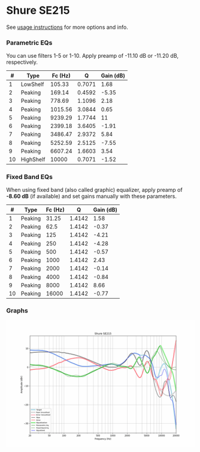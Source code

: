 # Shure SE215
See [usage instructions](https://github.com/jaakkopasanen/AutoEq#usage) for more options and info.

### Parametric EQs
You can use filters 1-5 or 1-10. Apply preamp of -11.10 dB or -11.20 dB, respectively.

|   # | Type      |   Fc (Hz) |      Q |   Gain (dB) |
|-----|-----------|-----------|--------|-------------|
|   1 | LowShelf  |    105.33 | 0.7071 |        1.68 |
|   2 | Peaking   |    169.14 | 0.4592 |       -5.35 |
|   3 | Peaking   |    778.69 | 1.1096 |        2.18 |
|   4 | Peaking   |   1015.56 | 3.0844 |        0.65 |
|   5 | Peaking   |   9239.29 | 1.7744 |       11    |
|   6 | Peaking   |   2399.18 | 3.6405 |       -1.91 |
|   7 | Peaking   |   3486.47 | 2.9372 |        5.84 |
|   8 | Peaking   |   5252.59 | 2.5125 |       -7.55 |
|   9 | Peaking   |   6607.24 | 1.6603 |        3.54 |
|  10 | HighShelf |  10000    | 0.7071 |       -1.52 |

### Fixed Band EQs
When using fixed band (also called graphic) equalizer, apply preamp of **-8.60 dB** (if available) and set gains manually with these parameters.

|   # | Type    |   Fc (Hz) |      Q |   Gain (dB) |
|-----|---------|-----------|--------|-------------|
|   1 | Peaking |     31.25 | 1.4142 |        1.58 |
|   2 | Peaking |     62.5  | 1.4142 |       -0.37 |
|   3 | Peaking |    125    | 1.4142 |       -4.21 |
|   4 | Peaking |    250    | 1.4142 |       -4.28 |
|   5 | Peaking |    500    | 1.4142 |       -0.57 |
|   6 | Peaking |   1000    | 1.4142 |        2.43 |
|   7 | Peaking |   2000    | 1.4142 |       -0.14 |
|   8 | Peaking |   4000    | 1.4142 |       -0.84 |
|   9 | Peaking |   8000    | 1.4142 |        8.66 |
|  10 | Peaking |  16000    | 1.4142 |       -0.77 |

### Graphs
![](./Shure%20SE215.png)
